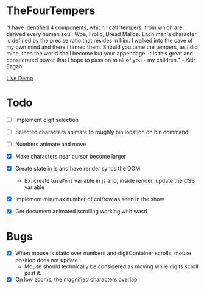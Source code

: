 # TheFourTempers

"I have identified 4 components, which I call 'tempers' from which are derived every human soul: Woe, Frolic, Dread Malice. Each man's character is defined by the precise ratio that resides in him. I walked into the cave of my own mind and there I tamed them. Should you tame the tempers, as I did mine, then the world shall become but your appendage. It is this great and consecrated power that I hope to pass on to all of you - my children." - Keir Eagan

[Live Demo]()

# Todo

- [ ] Implement digit selection
- [ ] Selected characters animate to roughly bin location on bin command
- [ ] Numbers animate and move

- [x] Make characters near cursor become larger
- [x] Create state in js and have render syncs the DOM
    - Ex: create `baseFont` variable in js and, inside render, update the CSS variable 
- [x] Implement min/max number of col/row as seen in the show
- [x] Get document animated scrolling working with wasd 

# Bugs

- [x] When mouse is static over numbers and digitContainer scrolls, mouse position does not update.
    - Mouse should technically be considered as moving while digits scroll past it.
- [x] On low zooms, the magnified characters overlap 
